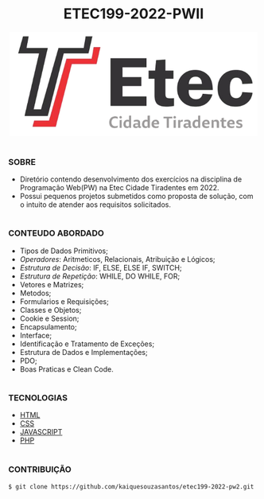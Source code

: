 <h1 align=center>ETEC199-2022-PWII</h1>

<p align="center">
  <img src="etec.png" width="500">
</p>

#
### SOBRE

- Diretório contendo desenvolvimento dos exercícios na disciplina de Programação Web(PW) na Etec Cidade Tiradentes em 2022.
- Possui pequenos projetos submetidos como proposta de solução, com o intuito de atender aos requisitos solicitados.

#
### CONTEUDO ABORDADO

- Tipos de Dados Primitivos;
- *Operadores*: Aritmeticos, Relacionais, Atribuição e Lógicos;
- *Estrutura de Decisão*: IF, ELSE, ELSE IF, SWITCH;
- *Estrutura de Repetição*: WHILE, DO WHILE, FOR;
- Vetores e Matrizes;
- Metodos;
- Formularios e Requisições;
- Classes e Objetos;
- Cookie e Session;
- Encapsulamento;
- Interface;
- Identificação e Tratamento de Exceções;
- Estrutura de Dados e Implementações;
- PDO;
- Boas Praticas e Clean Code.

#
### TECNOLOGIAS
- [HTML]()
- [CSS]()
- [JAVASCRIPT]()
- [PHP]()

#
### CONTRIBUIÇÃO

```
$ git clone https://github.com/kaiquesouzasantos/etec199-2022-pw2.git 
```
